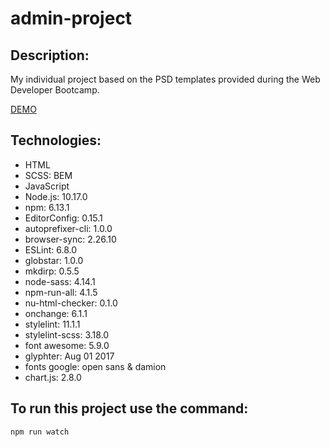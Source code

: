 # admin-project

## Description:
My individual project based on the PSD templates provided during the Web Developer Bootcamp.

[DEMO](https://wiemon.github.io/admin-project/)

## Technologies:
- HTML
- SCSS: BEM
- JavaScript
- Node.js: 10.17.0
- npm: 6.13.1
- EditorConfig: 0.15.1
- autoprefixer-cli: 1.0.0
- browser-sync: 2.26.10
- ESLint: 6.8.0
- globstar: 1.0.0
- mkdirp: 0.5.5
- node-sass: 4.14.1
- npm-run-all: 4.1.5
- nu-html-checker: 0.1.0
- onchange: 6.1.1
- stylelint: 11.1.1
- stylelint-scss: 3.18.0
- font awesome: 5.9.0
- glyphter: Aug 01 2017
- fonts google: open sans & damion
- chart.js: 2.8.0

## To run this project use the command:
`npm run watch`

